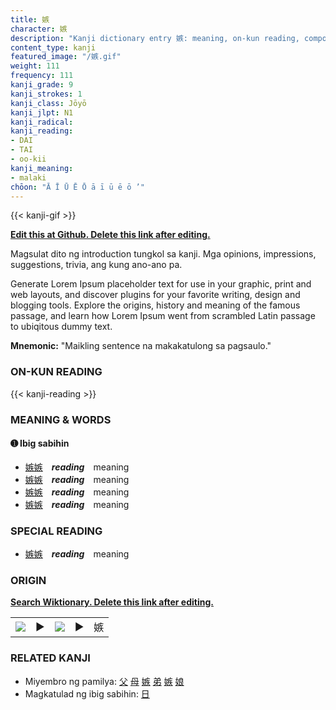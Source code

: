 ```yaml
---
title: 嫉
character: 嫉
description: "Kanji dictionary entry 嫉: meaning, on-kun reading, compounds, origin, related kanji"
content_type: kanji
featured_image: "/嫉.gif"
weight: 111
frequency: 111
kanji_grade: 9
kanji_strokes: 1
kanji_class: Jōyō
kanji_jlpt: N1
kanji_radical: 
kanji_reading: 
- DAI
- TAI
- oo-kii
kanji_meaning:
- malaki
chōon: "Ā Ī Ū Ē Ō ā ī ū ē ō ’"
---
```

[//]: # (Don't edit the line below. Kanji animated GIF code is automatically generated.)
{{< kanji-gif >}}

[//]: # (Edit below this line.)

**[Edit this at Github. Delete this link after editing.](https://github.com/tim0g/tim/tree/main/content/kanji/嫉/index.md)**

Magsulat dito ng introduction tungkol sa kanji. Mga opinions, impressions, suggestions, trivia, ang kung ano-ano pa.

Generate Lorem Ipsum placeholder text for use in your graphic, print and web layouts, and discover plugins for your favorite writing, design and blogging tools. Explore the origins, history and meaning of the famous passage, and learn how Lorem Ipsum went from scrambled Latin passage to ubiqitous dummy text.
 
**Mnemonic:** "Maikling sentence na makakatulong sa pagsaulo."

### ON-KUN READING

[//]: # (Don't edit the line below. ON-KUN READING code is automatically generated.)
{{< kanji-reading >}}

### MEANING & WORDS

#### ➊ **Ibig sabihin**
  - [嫉](../嫉)[嫉](../嫉)　***reading***　meaning
  - [嫉](../嫉)[嫉](../嫉)　***reading***　meaning
  - [嫉](../嫉)[嫉](../嫉)　***reading***　meaning
  - [嫉](../嫉)[嫉](../嫉)　***reading***　meaning

### SPECIAL READING
  - [嫉](../嫉)[嫉](../嫉)　***reading***　meaning

### ORIGIN

**[Search Wiktionary. Delete this link after editing.](https://wiktionary.org/wiki/嫉)**
<table class="kanji-table"><tr><td>
<img src="60px-嫉-bronze.svg.png">
</td><td>▶</td><td>
<img src="60px-嫉-oracle.svg.png">
</td><td>▶</td>
<td class="kanji-origin">嫉</td>
</tr></table>

### RELATED KANJI
- Miyembro ng pamilya: [父](../父) [母](../母) [嫉](../嫉) [弟](../弟) [嫉](../嫉) [娘](../娘)
- Magkatulad ng ibig sabihin: [日](../日)
